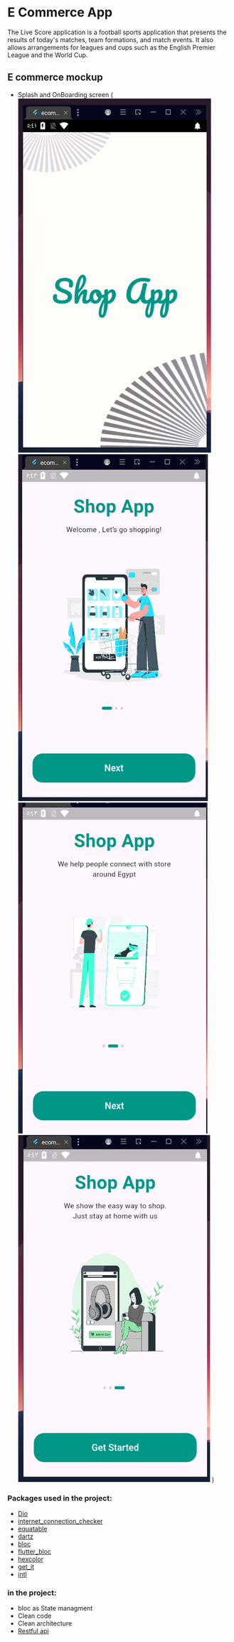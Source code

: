 # E Commerce App

The Live Score application is a football sports application that presents the results of today's matches, team formations, and match events. It also allows arrangements for leagues and cups such as the English Premier League and the World Cup.

## E commerce  mockup

- Splash and OnBoarding screen
  ( 
    ![alt text](<Screenshot (48).png>) ![alt text](<Screenshot (49).png>) ![alt text](<Screenshot (50).png>) ![alt text](<Screenshot (51).png>)
  )

<!-- - Fixture lineups
  ![fixture lineups](https://user-images.githubusercontent.com/74488175/187052851-f3a8e80f-7c24-41f0-9758-b8199a56788d.png)

- Fixture Standings
  ![standings](https://user-images.githubusercontent.com/74488175/187052856-c4392b06-4334-4cb3-b05a-c62bbe8b94ef.png)

- Fixture details (events and statistics)
  ![fixture_details](https://user-images.githubusercontent.com/74488175/187052862-316dfbc6-0f28-4fbc-b276-b950e5b43f10.png) -->

### Packages used in the project:

- [Dio](https://pub.dev/packages/dio)
- [internet_connection_checker](https://pub.dev/packages/internet_connection_checker)
- [equatable](https://pub.dev/packages/equatable)
- [dartz](https://pub.dev/packages/dartz)
- [bloc](https://pub.dev/packages/bloc)
- [flutter_bloc](https://pub.dev/packages/flutter_bloc)
- [hexcolor](https://pub.dev/packages/hexcolor)
- [get_it](https://pub.dev/packages/get_it)
- [intl](https://pub.dev/packages/intl)

### in the project:

- bloc as State managment
- Clean code
- Clean architecture
- [Restful api](https://www.api-football.com/documentation-v3)
